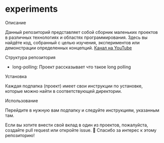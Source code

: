 # experiments

Описание

Данный репозиторий представляет собой сборник маленьких проектов в различных технологиях и областях программирования. Здесь вы найдёте код, собранный с целью изучения, экспериментов или демонстрации определенных концепций.
[Канал на YouTube](https://www.youtube.com/@serginyo90)

Структура репозитория
* long-polling: Проект рассказывает что такое long polling

Установка

Каждая подпапка (проект) имеет свои инструкции по установке, которые можно найти в соответствующей директории.

Использование

Перейдите в нужную вам подпапку и следуйте инструкциям, указанным там.

Если вы хотите внести свой вклад в один из проектов, пожалуйста, создайте pull request или откройте issue.
🌟 Спасибо за интерес к этому репозиторию!
